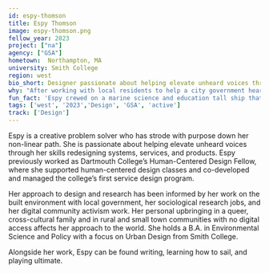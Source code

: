 ```yaml
---
id: espy-thomson
title: Espy Thomson
image: espy-thomson.png
fellow_year: 2023
project: ["na"]
agency: ["GSA"]
hometown:  Northampton, MA
university: Smith College
region: west
bio_short: Designer passionate about helping elevate unheard voices through her skills redesigning systems, services, and products
why: "After working with local residents to help a city government hear and understand their housing needs, I became interested in civic tech. I was excited to discover the U.S. Digital Corps because it provides a gateway to do the work I want to do with the potential for large-scale impact. There is also an amazing community of designers, with support for early-career professionals."
fun_fact: 'Espy crewed on a marine science and education tall ship that sailed from San Diego to Tahiti.'
tags: ['west', '2023','Design', 'GSA', 'active']
track: ['Design']
---
```


Espy is a creative problem solver who has strode with purpose down her non-linear path. She is passionate about helping elevate unheard voices through her skills redesigning systems, services, and products. Espy previously worked as Dartmouth College’s Human-Centered Design Fellow, where she supported human-centered design classes and co-developed and managed the college’s first service design program.

Her approach to design and research has been informed by her work on the built environment with local government, her sociological research jobs, and her digital community activism work. Her personal upbringing in a queer, cross-cultural family and in rural and small town communities with no digital access affects her approach to the world. She holds a B.A. in Environmental Science and Policy with a focus on Urban Design from Smith College. 

Alongside her work, Espy can be found writing, learning how to sail, and playing ultimate.

